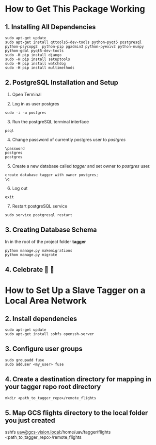 # How to Get This Package Working

## 1. Installing All Dependencies
```
sudo apt-get update
sudo apt-get install qttools5-dev-tools python-pyqt5 postgresql python-psycopg2  python-pip pgadmin3 python-pyexiv2 python-numpy python-gdal pyqt5-dev-tools
sudo -H pip install django
sudo -H pip install setuptools
sudo -H pip install watchdog
sudo -H pip install multimethods
```
## 2. PostgreSQL Installation and Setup

1. Open Terminal


2. Log in as user postgres
```
sudo -i -u postgres
```
3. Run the postgreSQL terminal interface
```
psql
```
4. Change password of currently postgres user to *postgres*
```
\password
postgres
postgres
```
5. Create a new database called *tagger* and set owner to *postgres* user.
```
create database tagger with owner postgres;
\q
```
6. Log out
```
exit
```
7. Restart postgreSQL service
```
sudo service postgresql restart
```
## 3. Creating Database Schema
In in the root of the project folder **tagger**
```
python manage.py makemigrations
python manage.py migrate
```
## 4. Celebrate :beers: :beers:

# How to Set Up a Slave Tagger on a Local Area Network

## 2. Install dependencies
```
sudo apt-get update
sudo apt-get install sshfs openssh-server
```

## 3. Configure user groups
```
sudo groupadd fuse
sudo adduser <my_user> fuse
```

## 4. Create a destination directory for mapping in your tagger repo root directory
```
mkdir <path_to_tagger_repo>/remote_flights
```

## 5. Map GCS flights directory to the local folder you just created
sshfs uav@gcs-vision.local:/home/uav/tagger/flights <path_to_tagger_repo>/remote_flights


